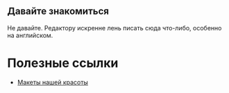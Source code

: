 ## Давайте знакомиться
Не давайте. Редактору искренне лень писать сюда что-либо, особенно на английском.

# Полезные ссылки
- [Макеты нашей красоты](https://www.figma.com/file/hV8RGiQpdF6Z9gAmrU74wG/%D0%9A%D0%B2%D0%B5%D1%81%D1%82%D1%81%D0%BF%D0%B5%D0%B9%D1%81-v2?type=design&node-id=179545-69667&mode=design&t=pdGKnzXfbuq8CObd-0)

<!--

**Here are some ideas to get you started:**

🙋‍♀️ A short introduction - what is your organization all about?
🌈 Contribution guidelines - how can the community get involved?
👩‍💻 Useful resources - where can the community find your docs? Is there anything else the community should know?
🍿 Fun facts - what does your team eat for breakfast?
🧙 Remember, you can do mighty things with the power of [Markdown](https://docs.github.com/github/writing-on-github/getting-started-with-writing-and-formatting-on-github/basic-writing-and-formatting-syntax)
-->
